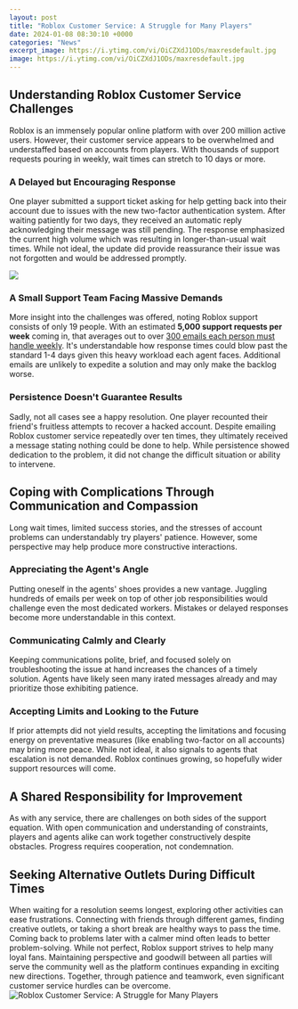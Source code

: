 ```yaml
---
layout: post
title: "Roblox Customer Service: A Struggle for Many Players"
date: 2024-01-08 08:30:10 +0000
categories: "News"
excerpt_image: https://i.ytimg.com/vi/OiCZXdJ1ODs/maxresdefault.jpg
image: https://i.ytimg.com/vi/OiCZXdJ1ODs/maxresdefault.jpg
---
```


## Understanding Roblox Customer Service Challenges 
Roblox is an immensely popular online platform with over 200 million active users. However, their customer service appears to be overwhelmed and understaffed based on accounts from players. With thousands of support requests pouring in weekly, wait times can stretch to 10 days or more. 
### A Delayed but Encouraging Response
One player submitted a support ticket asking for help getting back into their account due to issues with the new two-factor authentication system. After waiting patiently for two days, they received an automatic reply acknowledging their message was still pending. The response emphasized the current high volume which was resulting in longer-than-usual wait times. While not ideal, the update did provide reassurance their issue was not forgotten and would be addressed promptly.

![](https://i.imgflip.com/4m8srx.jpg)
### A Small Support Team Facing Massive Demands
More insight into the challenges was offered, noting Roblox support consists of only 19 people. With an estimated **5,000 support requests per week** coming in, that averages out to over [300 emails each person must handle weekly](https://store.fi.io.vn/game-controller-christmas-for-video-gamers-boys-kids-455/women&). It's understandable how response times could blow past the standard 1-4 days given this heavy workload each agent faces. Additional emails are unlikely to expedite a solution and may only make the backlog worse. 
### Persistence Doesn't Guarantee Results  
Sadly, not all cases see a happy resolution. One player recounted their friend's fruitless attempts to recover a hacked account. Despite emailing Roblox customer service repeatedly over ten times, they ultimately received a message stating nothing could be done to help. While persistence showed dedication to the problem, it did not change the difficult situation or ability to intervene.
## Coping with Complications Through Communication and Compassion
Long wait times, limited success stories, and the stresses of account problems can understandably try players' patience. However, some perspective may help produce more constructive interactions.
### Appreciating the Agent's Angle  
Putting oneself in the agents' shoes provides a new vantage. Juggling hundreds of emails per week on top of other job responsibilities would challenge even the most dedicated workers. Mistakes or delayed responses become more understandable in this context.
### Communicating Calmly and Clearly
Keeping communications polite, brief, and focused solely on troubleshooting the issue at hand increases the chances of a timely solution. Agents have likely seen many irated messages already and may prioritize those exhibiting patience. 
### Accepting Limits and Looking to the Future  
If prior attempts did not yield results, accepting the limitations and focusing energy on preventative measures (like enabling two-factor on all accounts) may bring more peace. While not ideal, it also signals to agents that escalation is not demanded. Roblox continues growing, so hopefully wider support resources will come.
## A Shared Responsibility for Improvement
As with any service, there are challenges on both sides of the support equation. With open communication and understanding of constraints, players and agents alike can work together constructively despite obstacles. Progress requires cooperation, not condemnation.
## Seeking Alternative Outlets During Difficult Times
When waiting for a resolution seems longest, exploring other activities can ease frustrations. Connecting with friends through different games, finding creative outlets, or taking a short break are healthy ways to pass the time. Coming back to problems later with a calmer mind often leads to better problem-solving. 
While not perfect, Roblox support strives to help many loyal fans. Maintaining perspective and goodwill between all parties will serve the community well as the platform continues expanding in exciting new directions. Together, through patience and teamwork, even significant customer service hurdles can be overcome.
![Roblox Customer Service: A Struggle for Many Players](https://i.ytimg.com/vi/OiCZXdJ1ODs/maxresdefault.jpg)